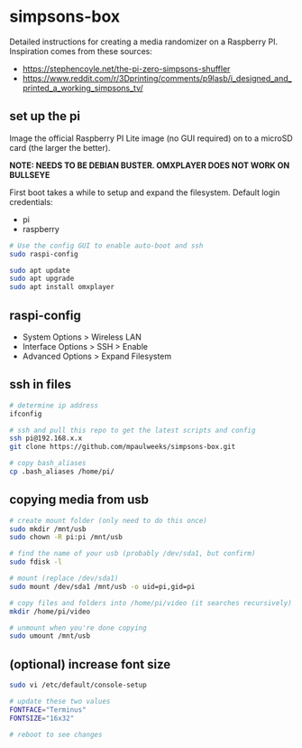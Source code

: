 # simpsons-box

Detailed instructions for creating a media randomizer on a Raspberry PI. Inspiration comes from these sources:

- https://stephencoyle.net/the-pi-zero-simpsons-shuffler
- https://www.reddit.com/r/3Dprinting/comments/p9lasb/i_designed_and_printed_a_working_simpsons_tv/

## set up the pi

Image the official Raspberry PI Lite image (no GUI required) on to a microSD card (the larger the better).

**NOTE: NEEDS TO BE DEBIAN BUSTER. OMXPLAYER DOES NOT WORK ON BULLSEYE**

First boot takes a while to setup and expand the filesystem. Default login credentials:

- pi
- raspberry

```bash
# Use the config GUI to enable auto-boot and ssh
sudo raspi-config

sudo apt update
sudo apt upgrade
sudo apt install omxplayer
```

## raspi-config

- System Options > Wireless LAN
- Interface Options > SSH > Enable
- Advanced Options > Expand Filesystem

## ssh in files

```bash
# determine ip address
ifconfig

# ssh and pull this repo to get the latest scripts and config
ssh pi@192.168.x.x
git clone https://github.com/mpaulweeks/simpsons-box.git

# copy bash_aliases
cp .bash_aliases /home/pi/
```

## copying media from usb

```bash
# create mount folder (only need to do this once)
sudo mkdir /mnt/usb
sudo chown -R pi:pi /mnt/usb

# find the name of your usb (probably /dev/sda1, but confirm)
sudo fdisk -l

# mount (replace /dev/sda1)
sudo mount /dev/sda1 /mnt/usb -o uid=pi,gid=pi

# copy files and folders into /home/pi/video (it searches recursively)
mkdir /home/pi/video

# unmount when you're done copying
sudo umount /mnt/usb
```

## (optional) increase font size

```bash
sudo vi /etc/default/console-setup

# update these two values
FONTFACE="Terminus"
FONTSIZE="16x32"

# reboot to see changes
```
